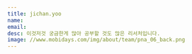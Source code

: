 ```yaml
---
title: jichan.yoo
name:
email:
desc: 이것저것 궁금한게 많아 공부할 것도 많은 리서처입니다.
image: //www.mobidays.com/img/about/team/pna_06_back.png
---
```

